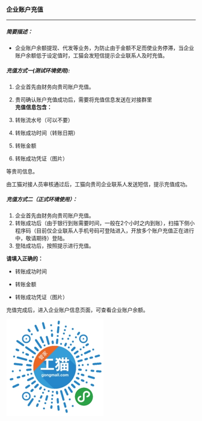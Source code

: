 ### 企业账户充值

---

##### 简要描述：

* 企业账户余额提现、代发等业务，为防止由于金额不足而使业务停滞，当企业账户余额低于设定值时，工猫会发短信提示企业联系人及时充值。

##### 充值方式一\(测试环境使用\):

1. 企业首先由财务向贵司账户充值。
2. 贵司确认账户充值成功后，需要将充值信息发送在对接群里  
   **充值信息包含：**

3. 转账流水号（可以不要）

4. 转账成功时间（转账日期）
5. 转账金额
6. 转账成功凭证（图片）

等贵司信息。

由工猫对接人员审核通过后，工猫向贵司企业联系人发送短信，提示充值成功。

##### 充值方式二（正式环境使用）：

1. 企业首先由财务向贵司账户充值。
2. 转账成功后（由于银行到账需要时间，一般在2个小时之内到账），扫描下侧小程序码（目前仅企业联系人手机号码可登陆进入，开放多个账户充值正在进行中，敬请期待）登陆。
3. 登陆成功后，按照提示进行充值。

**请填入正确的：**

* 转账成功时间

* 转账金额

* 转账成功凭证（图片）

充值完成后，进入企业账户信息页面，可查看企业账户余额。

![](/assets/import.png)

